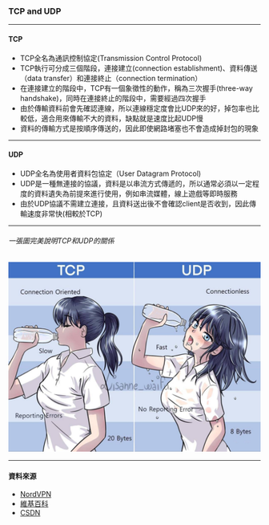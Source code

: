 ### TCP and UDP

___

#### TCP

- TCP全名為通訊控制協定(Transmission Control Protocol)
- TCP執行可分成三個階段，連接建立(connection establishment)、資料傳送（data transfer）和連接終止（connection termination）
- 在連接建立的階段中，TCP有一個象徵性的動作，稱為三次握手(three-way handshake)，同時在連接終止的階段中，需要經過四次握手
- 由於傳輸資料前會先確認連線，所以連線穩定度會比UDP來的好，掉包率也比較低，適合用來傳輸不大的資料，缺點就是速度比起UDP慢
- 資料的傳輸方式是按順序傳送的，因此即使網路堵塞也不會造成掉封包的現象

___

#### UDP

- UDP全名為使用者資料包協定（User Datagram Protocol)
- UDP是一種無連接的協議，資料是以串流方式傳遞的，所以通常必須以一定程度的資料遺失為前提來進行使用，例如串流媒體，線上遊戲等即時服務
- 由於UDP協議不需建立連接，且資料送出後不會確認client是否收到，因此傳輸速度非常快(相較於TCP)

___

###### 一張圖完美說明TCP和UDP的關係

![圖2](picture/2.png)

___

#### 資料來源

- [NordVPN](https://nordvpn.com/zh-tw/blog/tcp-udp-bijiao/)
- [維基百科](https://zh.wikipedia.org/zh-tw/%E4%BC%A0%E8%BE%93%E6%8E%A7%E5%88%B6%E5%8D%8F%E8%AE%AE)
- [CSDN](https://blog.csdn.net/freekiteyu/article/details/72236734)